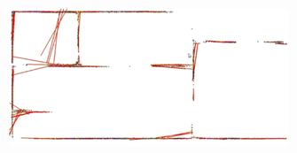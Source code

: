 ![img](https://github.com/Locchuong96/math-algorithms/blob/main/landmark/imgs/Landmark_line_segments_51.png)
